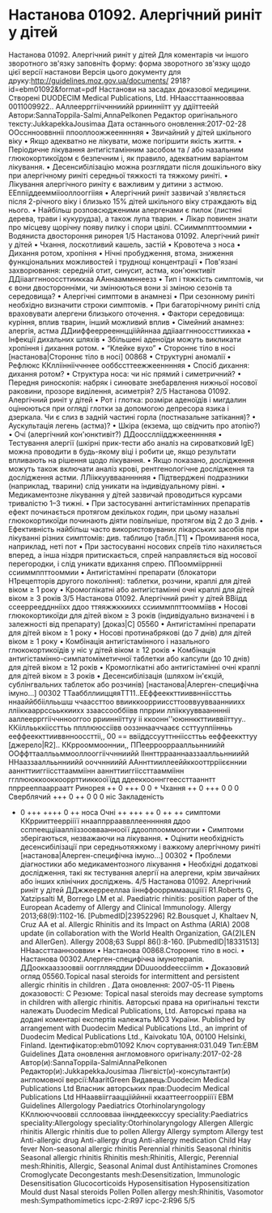 # Настанова 01092. Алергічний риніт у дітей

Настанова 01092. Алергічний риніт у дітей
Для коментарів чи іншого зворотного зв'язку заповніть форму:
форма зворотного зв'язку щодо цієї версії настанови
Версія цього документу для друку:http://guidelines.moz.gov.ua/documents/
2918?id=ebm01092&format=pdf
Настанови на засадах доказової медицини.
Створені DUODECIM Medical Publications, Ltd.
ННаассттаанноовваа 0011009922.. ААллееррггііччнниийй рриинніітт уу
ддііттеейй
Автори:SannaToppila-Salmi,AnnaPelkonen
Редактор оригінального тексту:JukkapekkaJousimaa
Дата останнього оновлення:2017-02-28
ООссннооввнніі ппооллоожжеенннняя
• Звичайний у дітей шкільного віку
• Якщо адекватно не лікувати, може погіршити якість життя.
• Періодичне лікування антигістамінним засобом та / або назальним
глюкокортикоїдом є безпечним і, як правило, адекватним варіантом
лікування.
• Десенсибілізацію можна розглядати після дошкільного віку при
алергічному риніті середньої тяжкості та тяжкому риніті.
• Лікування алергічного риніту є важливим у дитини з астмою.
ЕЕппііддееммііооллооггііяя
• Алергічний риніт зазвичай з'являється після 2-річного віку і близько
15% дітей шкільного віку страждають від нього.
• Найбільш розповсюдженими алергенами є пилок (листяні дерева,
трави і кукурудза), а також лупа тварин.
• Лікар повинен знати про місцеву щорічну появу пилку і спори цвілі.
ССииммппттооммии
• Водяниста двостороння ринорея
1/5
Настанова 01092. Алергічний риніт у дітей
• Чхання, лоскотливий кашель, застій
• Кровотеча з носа
• Дихання ротом, хропіння
• Нічні пробудження, втома, зниження функціональних можливостей і
труднощі концентрації
• Пов'язані захворювання: середній отит, синусит, астма, кон'юнктивіт
ДДііааггннооссттииккаа
ААннааммннеезз
• Тип і тяжкість симптомів, чи є вони двосторонніми, чи змінюються
вони зі зміною сезонів та середовища?
• Алергічні симптоми в анамнезі
• При сезонному риніті необхідно визначити строки симптомів.
• При багаторічному риніті слід враховувати алергени близького
оточення.
• Фактори середовища: куріння, вплив тварин, інший можливий
вплив
• Сімейний анамнез: алергія, астма
ДДииффееррееннццііййннаа ддііааггннооссттииккаа
• Інфекції дихальних шляхів
• Збільшені аденоїди можуть викликати хропіння і дихання ротом.
• “Клейке вухо”
• Стороннє тіло в носі [настанова|Стороннє тіло в носі]
00868
• Структурні аномалії
• Рефлюкс
ККллііннііччннее ооббссттеежжеенннняя
• Спосіб дихання: дихання ротом?
• Структура носа: чи ніс прямий і симетричний?
• Передня риноскопія: набряк і синювате знебарвлення нижньої
носової раковини, прозоре виділення, асиметрія?
2/5
Настанова 01092. Алергічний риніт у дітей
• Рот і глотка: розміри аденоїдів і мигдалин оцінюються при огляді
глотки за допомогою депресора язика і дзеркала. Чи є слиз в задній
частині горла (постназальне затікання)?
• Аускультація легень (астма)?
• Шкіра (екзема, що свідчить про атопію?)
• Очі (алергічний кон'юнктивіт?)
ДДоосслліідджжеенннняя
• Тестування алергії (шкірні прик-тести або аналіз на сироватковий
IgE) можна проводити в будь-якому віці і робити це, якщо результати
впливають на рішення щодо лікування.
• Якщо показано, дослідження можуть також включати аналіз крові,
рентгенологічне дослідження та дослідження астми.
ЛЛііккуувваанннняя
• Підтверджені подразники (наприклад, тварини) слід уникати на
індивідуальному рівні.
• Медикаментозне лікування у дітей зазвичай проводиться курсами
тривалістю 1–3 тижні.
• При застосуванні антигістамінних препаратів ефект починається
протягом декількох годин, при цьому назальні глюкокортикоїди
починають діяти повільніше, протягом від 2 до 3 днів.
• Ефективність найбільш часто використовуваних лікарських засобів
при лікуванні різних симптомів: див. таблицю [табл.|T1]
• Промивання носа, наприклад, неті пот
• При застосуванні носових спреїв тіло нахиляється вперед, а інша
ніздря притискається, спрей направляється від носової перегородки,
і слід уникати вдихання спрею.
ППооммііррнніі ссииммппттооммии
• Антигістамінні препарати (блокатори H1рецепторів другого
покоління): таблетки, розчини, краплі для дітей віком ≥ 1 року
• Кромоглікатні або антигістамінні очні краплі для дітей віком ≥ 3
років
3/5
Настанова 01092. Алергічний риніт у дітей
ВВіідд ссееррееддннііхх ддоо ттяяжжккиихх ссииммппттоомміівв
• Носові глюкокортикоїди для дітей віком ≥ 3 років (індивідуально
визначені і в залежності від препарату) [доказ|C]
05560
• Антигістамінні препарати для дітей віком ≥ 1 року
• Носові протинабрякові (до 7 днів) для дітей віком ≥ 1 року
• Комбінація антигістамінного і назального глюкокортикоїдів у ніс у
дітей віком ≥ 12 років
• Комбінація антигістамінно-симпатоміметичної таблетки або капсули
(до 10 днів) для дітей віком ≥ 12 років
• Кромоглікатні або антигістамінні очні краплі для дітей віком ≥ 3
років
• Десенсибілізація (шляхом ін'єкцій, сублінгвальних таблеток або
розчинів) [настанова|Алерген-специфічна імуно…]
00302
ТТааббллииццяяTT11..ЕЕффееккттииввннііссттьь ннааййббііллььшш ччаассттоо ввииккооррииссттооввуувваанниихх ллііккааррссььккиихх ззаассооббіівв ппррии ллііккуувваанннніі ааллееррггііччннооггоо ррииннііттуу іі
ккоонн''ююннккттииввііттуу.. ККііллььккііссттьь ппллююссіівв ооззннааччааєє ссттууппіінньь ееффееккттииввннооссттіі,, 00 == ввііддссууттннііссттьь ееффееккттуу [джерело|R2]..
ККррооммооннии,,
ППееррооррааллььнниийй ООффттааллььммооллооггііччнниийй ІІннттррааннааззааллььнниийй ННааззааллььнниийй
ооччнниийй ААннттииллееййккооттрріієєннии
ааннттииггііссттаамміінн ааннттииггііссттаамміінн ггллююккооккооррттииккооїїдд ддееккооннггеессттааннтт
ппррееппаарраатт
Ринорея ++ 0 +++ 0 0 +
Чхання ++ 0 +++ 0 0 0
Сверблячий
+++ 0 ++ 0 0 0
ніс
Закладеність
+ 0 +++ ++++ 0 ++
носа
Очні
++ +++ ++ 0 ++ ++
симптоми
ККррииттееррііїї ннааппррааввллеенннняя ддоо ссппееццііааллііззооввааннооїї
ддооппооммооггии
• Симптоми зберігаються, незважаючи на лікування.
• Оцінити необхідність десенсибілізації при середньотяжкому і
важкому алергічному риніті [настанова|Алерген-специфічна імуно…]
00302
• Проблеми діагностики або медикаментозного лікування
• Необхідні додаткові дослідження, такі як тестування алергії на
алергени, крім звичайних або інших клінічних досліджень.
4/5
Настанова 01092. Алергічний риніт у дітей
ДДжжееррееллаа ііннффооррммааццііїї
R1.Roberts G, Xatzipsalti M, Borrego LM et al. Paediatric rhinitis: position paper of the
European Academy of Allergy and Clinical Immunology. Allergy 2013;68(9):1102-16.
[PubmedID|23952296]
R2.Bousquet J, Khaltaev N, Cruz AA et al. Allergic Rhinitis and its Impact on Asthma (ARIA) 2008
update (in collaboration with the World Health Organization, GA(2)LEN and AllerGen). Allergy
2008;63 Suppl 86():8-160. [PubmedID|18331513]
ННаассттааннооввии
• Настанова 00868.Стороннє тіло в носі.
• Настанова 00302.Алерген-специфічна імунотерапія.
ДДооккааззооввіі оогглляяддии DDuuooddeecciimm
• Доказовий огляд 05560.Topical nasal steroids for intermittent and persistent allergic
rhinitis in children .
Дата оновлення: 2007-05-11
Рівень доказовості: C
Резюме: Topical nasal steroids may decrease symptoms in children with allergic
rhinitis.
Авторські права на оригінальні тексти належать Duodecim Medical Publications, Ltd.
Авторські права на додані коментарі експертів належать МОЗ України.
Published by arrangement with Duodecim Medical Publications Ltd., an imprint of Duodecim Medical
Publications Ltd., Kaivokatu 10A, 00100 Helsinki, Finland.
Ідентифікатор:ebm01092 Ключ сортування:031.049 Тип:EBM Guidelines
Дата оновлення англомовного оригіналу:2017-02-28
Автор(и):SannaToppila-SalmiAnnaPelkonen Редактор(и):JukkapekkaJousimaa
Лінгвіст(и)-консультант(и) англомовної версії:MaaritGreen Видавець:Duodecim Medical Publications Ltd
Власник авторських прав:Duodecim Medical Publications Ltd
ННааввііггааццііййнніі ккааттееггооррііїї
EBM Guidelines Allergology Paediatrics Otorhinolaryngology
ККллююччооввіі ссллоовваа ііннддееккссуу
speciality:Paediatrics speciality:Allergology speciality:Otorhinolaryngology Allergen Allergic rhinitis
Allergic rhinitis due to pollen Allergy Allergy symptom Allergy test Anti-allergic drug Anti-allergy drug
Anti-allergy medication Child Hay fever Non-seasonal allergic rhinitis Perennial rhinitis Seasonal rhinitis
Seasonal allergic rhinitis Rhinitis mesh:Rhinitis, Allergic, Perennial mesh:Rhinitis, Allergic, Seasonal Animal dust
Antihistamines Cromones Cromoglycate Decongestants mesh:Desensitization, Immunologic Desensitisation
Glucocorticoids Hyposensitisation Hyposensitization Mould dust Nasal steroids Pollen Pollen allergy
mesh:Rhinitis, Vasomotor mesh:Sympathomimetics icpc-2:R97 icpc-2:R96
5/5
